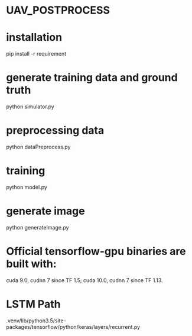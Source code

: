 # UAV_POSTPROCESS

# installation
pip install -r requirement

# generate training data and ground truth
python simulator.py

# preprocessing data
python dataPreprocess.py

# training
python model.py

# generate image
python generateImage.py

# Official tensorflow-gpu binaries are built with: 
cuda 9.0, cudnn 7 since TF 1.5; cuda 10.0, cudnn 7 since TF 1.13. 

# LSTM Path
.venv/lib/python3.5/site-packages/tensorflow/python/keras/layers/recurrent.py
